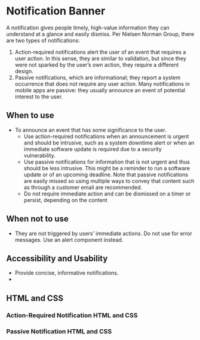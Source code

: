 # Notification Banner
A notification gives people timely, high-value information they can understand at a glance and easily dismiss. Per Nielsen Norman Group, there are two types of notifications:
1. Action-required notifications alert the user of an event that requires a user action. In this sense, they are similar to validation, but since they were not sparked by the user’s own action, they require a different design.  
2. Passive notifications, which are informational; they report a system occurrence that does not require any user action.  Many notifications in mobile apps are passive: they usually announce an event of potential interest to the user.

## When to use
- To announce an event that has some significance to the user.
  - Use action-required notifications when an announcement is urgent and should be intrusive, such as a system downtime alert or when an immediate software update is required due to a security vulnerability. 
  - Use passive notifications for information that is not urgent and thus should be less intrusive. This might be a reminder to run a software update or of an upcoming deadline. Note that passive notifications are easily missed so using multiple ways to convey that content such as through a customer email are recommended. 
   - Do not require immediate action and can be dismissed on a timer or persist, depending on the content

## When not to use
- They are not triggered by users’ immediate actions. Do not use for error messages. Use an alert component instead. 

## Accessibility and Usability
- Provide concise, informative notifications. 
- 

## HTML and CSS

### Action-Required Notification HTML and CSS

### Passive Notification HTML and CSS

